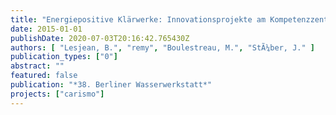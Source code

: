 ```yaml
---
title: "Energiepositive Klärwerke: Innovationsprojekte am Kompetenzzentrum Wasser Berlin"
date: 2015-01-01
publishDate: 2020-07-03T20:16:42.765430Z
authors: [ "Lesjean, B.", "remy", "Boulestreau, M.", "StÃ¼ber, J." ]
publication_types: ["0"]
abstract: ""
featured: false
publication: "*38. Berliner Wasserwerkstatt*"
projects: ["carismo"]
---
```


